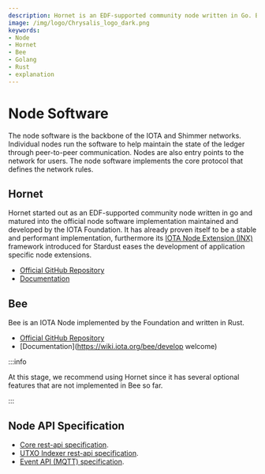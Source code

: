 ```yaml
---
description: Hornet is an EDF-supported community node written in Go. Bee is an IOTA Node implemented by the Foundation and written in Rust. We recommend using Hornet since it has several optional features that are not implemented in Bee.
image: /img/logo/Chrysalis_logo_dark.png
keywords:
- Node
- Hornet
- Bee
- Golang
- Rust
- explanation
---
```

# Node Software

The node software is the backbone of the IOTA and Shimmer networks. Individual nodes run the software to help maintain the state of the ledger through peer-to-peer communication. Nodes are also entry points to the network for users. The node software implements the core protocol that defines the network rules.

## Hornet

Hornet started out as an EDF-supported community node written in go and matured into the official node software
implementation maintained and developed by the IOTA Foundation. It has already proven itself to be a stable and
performant implementation, furthermore its [IOTA Node Extension (INX)](https://TODO_link_to_INX_page) framework introduced
for Stardust eases the development of application specific node extensions.

- [Official GitHub Repository](https://github.com/iotaledger/hornet)
- [Documentation](https://wiki.iota.org/hornet/develop/welcome)

## Bee

Bee is an IOTA Node implemented by the Foundation and written in Rust.

- [Official GitHub Repository](https://github.com/iotaledger/bee/tree/shimmer-develop)
- [Documentation](https://wiki.iota.org/bee/develop welcome)

:::info

At this stage, we recommend using Hornet since it has several optional features that are not implemented in Bee so far.

:::

## Node API Specification

- [Core rest-api specification](https://editor.swagger.io/?url=https://raw.githubusercontent.com/iotaledger/tips/stardust-api/tips/TIP-0025/core-rest-api.yaml).
- [UTXO Indexer rest-api specification](https://github.com/iotaledger/tips/blob/main/tips/TIP-0026/tip-0026.md).
- [Event API (MQTT) specification](https://studio.asyncapi.com/?url=https://raw.githubusercontent.com/iotaledger/tips/stardust-event-api/tips/TIP-0028/event-api.yml).

